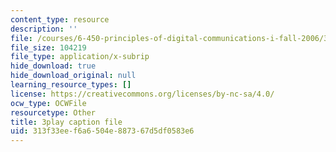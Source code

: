 ```yaml
---
content_type: resource
description: ''
file: /courses/6-450-principles-of-digital-communications-i-fall-2006/313f33eef6a6504e887367d5df0583e6_kJR59TZz1CI.vtt
file_size: 104219
file_type: application/x-subrip
hide_download: true
hide_download_original: null
learning_resource_types: []
license: https://creativecommons.org/licenses/by-nc-sa/4.0/
ocw_type: OCWFile
resourcetype: Other
title: 3play caption file
uid: 313f33ee-f6a6-504e-8873-67d5df0583e6
---
```

